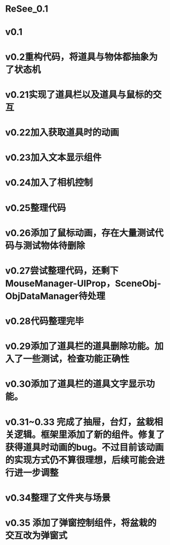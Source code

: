 # ReSee_0.1
# v0.1
# v0.2重构代码，将道具与物体都抽象为了状态机
# v0.21实现了道具栏以及道具与鼠标的交互
# v0.22加入获取道具时的动画
# v0.23加入文本显示组件
# v0.24加入了相机控制
# v0.25整理代码
# v0.26添加了鼠标动画，存在大量测试代码与测试物体待删除
# v0.27尝试整理代码，还剩下MouseManager-UIProp，SceneObj-ObjDataManager待处理
# v0.28代码整理完毕
# v0.29添加了道具栏的道具删除功能。加入了一些测试，检查功能正确性
# v0.30添加了道具栏的道具文字显示功能。
# v0.31~0.33 完成了抽屉，台灯，盆栽相关逻辑。框架里添加了新的组件。修复了获得道具时动画的bug。不过目前该动画的实现方式仍不算很理想，后续可能会进行进一步调整
# v0.34整理了文件夹与场景
# v0.35 添加了弹窗控制组件，将盆栽的交互改为弹窗式
